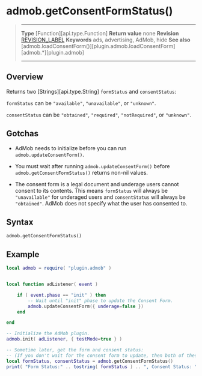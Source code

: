 # admob.getConsentFormStatus()

> --------------------- ------------------------------------------------------------------------------------------
> __Type__              [Function][api.type.Function]
> __Return value__      none
> __Revision__          [REVISION_LABEL](REVISION_URL)
> __Keywords__          ads, advertising, AdMob, hide
> __See also__          [admob.loadConsentForm()][plugin.admob.loadConsentForm]
>						[admob.*][plugin.admob]
> --------------------- ------------------------------------------------------------------------------------------


## Overview

Returns two [Strings][api.type.String] `formStatus` and `consentStatus`:

`formStatus` can be `"available"`, `"unavailable"`, or `"unknown"`.

`consentStatus` can be `"obtained"`, `"required"`, `"notRequired"`, or `"unknown"`.

## Gotchas

* AdMob needs to initialize before you can run `admob.updateConsentForm()`.

* You must wait after running `admob.updateConsentForm()` before `admob.getConsentFormStatus()` returns non-nil values.

* The consent form is a legal document and underage users cannot consent to its contents. This means `formStatus` will always be `"unavailable"` for underaged users and `consentStatus` will always be `"obtained"`. AdMob does not specify what the user has consented to.


## Syntax

	admob.getConsentFormStatus()



## Example

``````lua
local admob = require( "plugin.admob" )


local function adListener( event )

	if ( event.phase == "init" ) then
		-- Wait until "init" phase to update the Consent Form.
		admob.updateConsentForm({ underage=false })
	end

end

-- Initialize the AdMob plugin.
admob.init( adListener, { testMode=true } )

-- Sometime later, get the form and consent status:
-- (If you don't wait for the consent form to update, then both of these values will be nil.)
local formStatus, consentStatus = admob.getConsentFormStatus()
print( "Form Status:" .. tostring( formStatus ) .. ", Consent Status: " .. tostring( consentStatus ) )
``````
